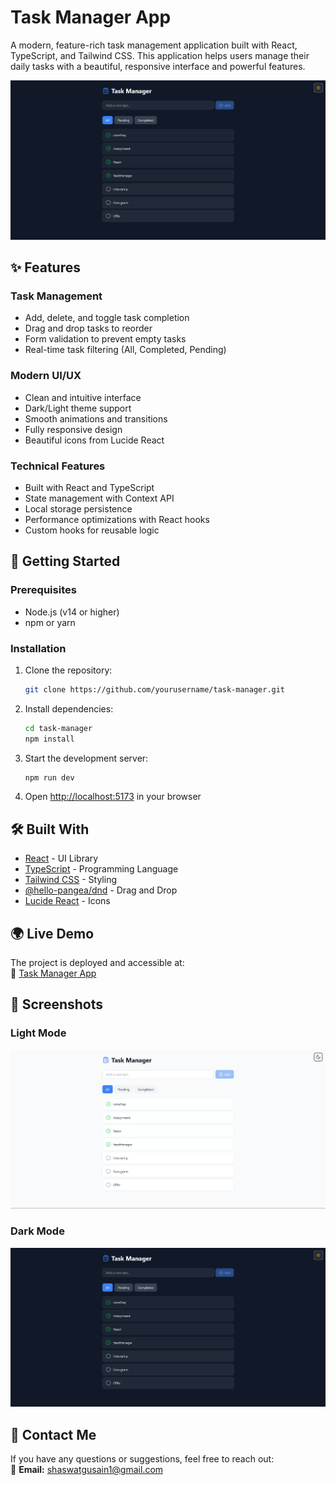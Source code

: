 # **Task Manager App**  

A modern, feature-rich task management application built with React, TypeScript, and Tailwind CSS. This application helps users manage their daily tasks with a beautiful, responsive interface and powerful features.  

![Task Manager App](https://github.com/Boahan/LimeTray-Task-Manager/blob/main/images/dark.png?raw=true)
## ✨ **Features**  

### **Task Management**  
- Add, delete, and toggle task completion  
- Drag and drop tasks to reorder  
- Form validation to prevent empty tasks  
- Real-time task filtering (All, Completed, Pending)  

### **Modern UI/UX**  
- Clean and intuitive interface  
- Dark/Light theme support  
- Smooth animations and transitions  
- Fully responsive design  
- Beautiful icons from Lucide React  

### **Technical Features**  
- Built with React and TypeScript  
- State management with Context API  
- Local storage persistence  
- Performance optimizations with React hooks  
- Custom hooks for reusable logic  

## 🚀 **Getting Started**  

### **Prerequisites**  
- Node.js (v14 or higher)  
- npm or yarn  

### **Installation**  

1. Clone the repository:  
   ```bash
   git clone https://github.com/yourusername/task-manager.git
   ```

2. Install dependencies:  
   ```bash
   cd task-manager
   npm install
   ```

3. Start the development server:  
   ```bash
   npm run dev
   ```

4. Open [http://localhost:5173](http://localhost:5173) in your browser  

## 🛠️ **Built With**  
- [React](https://reactjs.org/) - UI Library  
- [TypeScript](https://www.typescriptlang.org/) - Programming Language  
- [Tailwind CSS](https://tailwindcss.com/) - Styling  
- [@hello-pangea/dnd](https://github.com/hello-pangea/dnd) - Drag and Drop  
- [Lucide React](https://lucide.dev/) - Icons 

## 🌍 **Live Demo**  
The project is deployed and accessible at:  
🔗 [Task Manager App](https://taskmanagerrrrrrr.netlify.app/)  

## 📱 **Screenshots**  

### **Light Mode**  
![Light Mode](https://github.com/Boahan/LimeTray-Task-Manager/blob/main/images/light.png?raw=true)  

### **Dark Mode**  
![Dark Mode](https://github.com/Boahan/LimeTray-Task-Manager/blob/main/images/dark.png?raw=true)

## 📧 **Contact Me**  
If you have any questions or suggestions, feel free to reach out:  
📩 **Email:** [shaswatgusain1@gmail.com](mailto:shaswatgusain1@gmail.com)  
